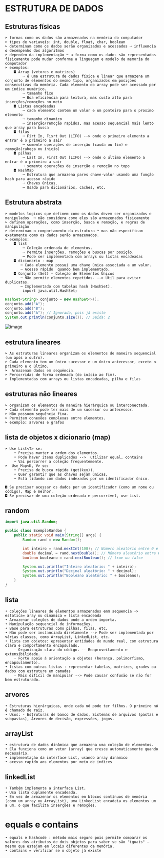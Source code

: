 # ESTRUTURA DE DADOS
## Estruturas físicas
    ➤ formas como os dados são armazenados na memória do computador
    ➤ tipos de variaveis: int, double, float, char, boolean
    ➤ determinam como os dados serão organizados e acessados ➞ influencia o desempenho dos algoritmos
    ➤ dependem da implementação ➞ a forma como os dados são representados fisicamente pode mudar conforme a linguagem e modelo de memoria do computador
    ➤ exemplos:
        ◘ Array (vetores e matrizes) 
            ➞ é uma estrutura de dados física e linear que armazena um conjunto de elementos do mesmo tipo, organizados em posições consecutivas da memória. Cada elemento do array pode ser acessado por um índice numérico.
            ➞ tamanho fixo
            ➞ Boa eficiência para leitura, mas custo alto para inserções/remoções no meio
        ◘ Listas encadeadas
            ➞ cada elemento contem um valor e um ponteiro para o proximo elemento
            ➞ tamanho dinamico 
            ➞ inserção/remoção rapidos, mas acesso sequencial mais lento que array para busca
        ◘ filas
            ➞ Firt In, Fisrt Out (LIFO) --> onde o primeiro elemento a entrar é o primeiro a sair
            ➞ somente operações de inserção (cauda ou fim) e remoção(cabeça ou inicio)
        ◘ pilhas
            ➞ Last In, First Out (LIFO) --> onde o último elemento a entrar é o primeiro a sair
            ➞ somente operações de inserção e remoção no topo
        ◘ HashMap
            ➞ Estrutura que armazena pares chave-valor usando uma função hash para acesso rápido
            ➞ Chaves únicas.
            ➞ Usado para dicionários, caches, etc.
## Estrutura abstrata
    ➤ modelos logicos que definem como os dados devem ser organizados e manipulados  ➞ não considera como eles são armazenados fisicamente
    ➤ definem operações, como inserção, busca e remoção, e regras de manipulação
    ➤ determinam o comportamento da estrutura ➞ mas não especificam exatamente como os dados serão armazenados.
    ➤ exemplos: 
        ◘ list
            ➞ Coleção ordenada de elementos.
            ➞ Permite inserções, remoções e buscas por posição.
            ➞ Pode ser implementada com arrays ou listas encadeadas
        ◘ dicionario - map
           ➞ Cada elemento possui uma chave única associada a um valor.
           ➞ Acesso rápido  quando bem implementado.
        ◘ Conjunto (Set) – Coleção de Elementos Únicos
           ➞ Não permite elementos repetidos. --> Útil para evitar duplicatas.
           ➞ Implementado com tabelas hash (HashSet).
            import java.util.HashSet;

```.java
HashSet<String> conjunto = new HashSet<>();
conjunto.add("A");
conjunto.add("B");
conjunto.add("A"); // Ignorado, pois já existe
System.out.println(conjunto.size()); // Saída: 2
```
           
![image](https://github.com/user-attachments/assets/110850d9-a0f4-4c6a-89bd-01dce84e8ea5)

## estrutura lineares
    ➤ As estruturas lineares organizam os elementos de maneira sequencial (um após o outro).
    ➤ Cada elemento tem um único sucessor e um único antecessor, exceto o primeiro e o último.
    ➤  Armazenam dados em sequência.
    ➤ Percorridas de forma ordenada (do início ao fim).
    ➤ Implementadas com arrays ou listas encadeadas, pilha e filas
    
## estruturas não lineares
    ➤ organizam os elementos de maneira hierárquica ou interconectada.
    ➤ Cada elemento pode ter mais de um sucessor ou antecessor.
    ➤ Não possuem sequência fixa.
    ➤ Permitem conexões complexas entre elementos.
    ➤ exemplo: arvores e grafos
    
## lista de objetos x dicionario (map)
    ➤ Use List<T> se:
        • Precisa manter a ordem dos elementos.
        • Pode haver itens duplicados -->  utilizar equal, contains
        • Vai percorrer a coleção frequentemente.
    ➤  Use Map<K, V> se:
        • Precisa de busca rápida (get(key)).
        • Quer garantir que as chaves sejam únicas.
        • Está lidando com dados indexados por um identificador único.
        
    ◘ Se precisar acessar os dados por um identificador (como um nome ou código), Map é melhor.
    ◘ Se precisar de uma coleção ordenada e percorrível, use List.

## random
```.java
import java.util.Random;

public class ExemploRandom {
    public static void main(String[] args) {
        Random rand = new Random();

        int inteiro = rand.nextInt(100); // Número aleatório entre 0 e 99
        double decimal = rand.nextDouble(); // Número aleatório entre 0.0 e 1.0
        boolean booleano = rand.nextBoolean(); // true ou false

        System.out.println("Inteiro aleatório: " + inteiro);
        System.out.println("Decimal aleatório: " + decimal);
        System.out.println("Booleano aleatório: " + booleano);
    }
}
```
## lista
    • coleções lineares de elementos armazenados emm sequencia -> estatica= aray ou dinamica = lista encadeada
    • Armazenar coleções de dados onde a ordem importa.
    • Manipulação sequencial de informações.
    • Base para estruturas como pilhas, filas, etc.
    • Não pode ser instanciada diretamente --> Pode ser implementada por várias classes, como ArrayList, LinkedList, etc.
    • lista com objetos: epresentar entidades do mundo real, com estrutura clara e comportamento encapsulado.
        - Organização clara do código. -- Reaproveitamento e extensibilidade.
        - Forte apoio à orientação a objetos (herança, polimorfismo, encapsulamento).
    • listas com outras listas : representar tabelas, matrizes, grades ou dados com estrutura em camadas
        - Mais difícil de manipular --> Pode causar confusão se não for bem estruturado.



## arvores
    • Estruturas hierárquicas, onde cada nó pode ter filhos. O primeiro nó é chamado de raiz.
    • Usos: - Estruturas de banco de dados, Sistemas de arquivos (pastas e subpastas), Árvores de decisão, expressões, jogos.

## arrayList
    • estrutura de dados dinâmica que armazena uma coleção de elementos.
    • Ela funciona como um vetor (array) que cresce automaticamente quando necessário.
    • implementação da interface List, usando array dinamico
    • acesso rapido aos elementos por meio de indices

## linkedList
    • Também implementa a interface List.
    • Usa lista duplamente encadeada.
    • Em vez de armazenar os elementos em blocos contínuos de memória (como um array ou ArrayList), uma LinkedList encadeia os elementos um a um, o que facilita inserções e remoções.

# equals e contains
    • equals e hashcode : método mais seguro pois permite comparar os valores dos atributos de dois objetos para saber se são "iguais" — mesmo que estejam em locais diferentes da memória.
    • contains = verificar se o objeto já existe




    
